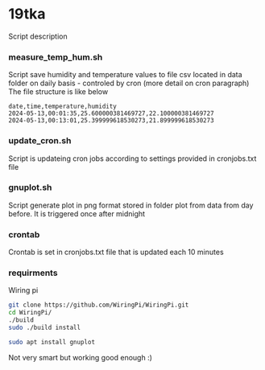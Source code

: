 # 19tka
Script description

### measure_temp_hum.sh

Script save humidity and temperature values to file csv located in data folder on daily basis - controled by cron (more detail on cron paragraph)
The file structure is like below     
```
date,time,temperature,humidity
2024-05-13,00:01:35,25.600000381469727,22.100000381469727
2024-05-13,00:13:01,25.399999618530273,21.899999618530273
```

### update_cron.sh
Script is updateing cron jobs according to settings provided in cronjobs.txt file

### gnuplot.sh
Script generate plot in png format stored in folder plot from data from day before. It is triggered once after midnight

### crontab
Crontab is set in cronjobs.txt file that is updated each 10 minutes

### requirments
Wiring pi
```bash
git clone https://github.com/WiringPi/WiringPi.git
cd WiringPi/
./build
sudo ./build install
```
```bash
sudo apt install gnuplot
```

Not very smart but working good enough :)
